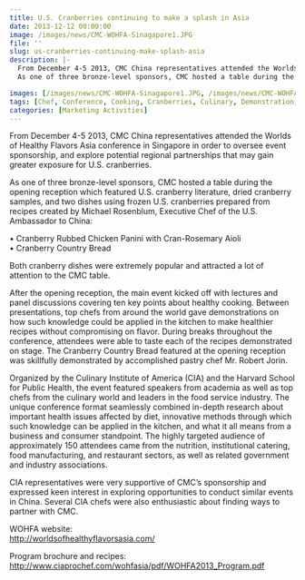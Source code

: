 ```yaml
---
title: U.S. Cranberries continuing to make a splash in Asia
date: 2013-12-12 00:00:00
image: /images/news/CMC-WOHFA-Sinagapore1.JPG
file: ''
slug: us-cranberries-continuing-make-splash-asia
description: |-
  From December 4-5 2013, CMC China representatives attended the Worlds of Healthy Flavors Asia conference in Singapore in order to oversee event sponsorship, and explore potential regional partnerships that may gain greater exposure for U.S. cranberries.
  As one of three bronze-level sponsors, CMC hosted a table during the opening reception which featured U.S. cranberry literature, dried cranberry samples, and two dishes using frozen U.S. cranberries prepared from recipes created by Michael Rosenblum, Executive Chef of the U.S. Ambassador to China:

images: [/images/news/CMC-WOHFA-Sinagapore1.JPG, /images/news/CMC-WOHFA-Sinagapore2.JPG]
tags: [Chef, Conference, Cooking, Cranberries, Culinary, Demonstration, Education, Seminar, Training]
categories: [Marketing Activities]
---
```

<p>From December 4-5 2013, CMC China representatives attended the Worlds of Healthy Flavors Asia conference in Singapore in order to oversee event sponsorship, and explore potential regional partnerships that may gain greater exposure for U.S. cranberries.</p>
<p>As one of three bronze-level sponsors, CMC hosted a table during the opening reception which featured U.S. cranberry literature, dried cranberry samples, and two dishes using frozen U.S. cranberries prepared from recipes created by Michael Rosenblum, Executive Chef of the U.S. Ambassador to China:</p>
<p>•	Cranberry Rubbed Chicken Panini with Cran-Rosemary Aioli<br />
•	Cranberry Country Bread</p>
<p>Both cranberry dishes were extremely popular and attracted a lot of attention to the CMC table.</p>
<p>After the opening reception, the main event kicked off with lectures and panel discussions covering ten key points about healthy cooking.  Between presentations, top chefs from around the world gave demonstrations on how such knowledge could be applied in the kitchen to make healthier recipes without compromising on flavor.  During breaks throughout the conference, attendees were able to taste each of the recipes demonstrated on stage.  The Cranberry Country Bread featured at the opening reception was skillfully demonstrated by accomplished pastry chef Mr. Robert Jorin.</p>
<p>Organized by the Culinary Institute of America (CIA) and the Harvard School for Public Health, the event featured speakers from academia as well as top chefs from the culinary world and leaders in the food service industry.  The unique conference format seamlessly combined in-depth research about important health issues affected by diet, innovative methods through which such knowledge can be applied in the kitchen, and what it all means from a business and consumer standpoint.  The highly targeted audience of approximately 150 attendees came from the nutrition, institutional catering, food manufacturing, and restaurant sectors, as well as related government and industry associations.  </p>
<p>CIA representatives were very supportive of CMC’s sponsorship and expressed keen interest in exploring opportunities to conduct similar events in China.  Several CIA chefs were also enthusiastic about finding ways to partner with CMC.</p>
<p>WOHFA website:<br /><a href="http://worldsofhealthyflavorsasia.com/">http://worldsofhealthyflavorsasia.com/</a></p>
<p>Program brochure and recipes:<br /><a href="http://www.ciaprochef.com/wohfasia/pdf/WOHFA2013_Program.pdf">http://www.ciaprochef.com/wohfasia/pdf/WOHFA2013_Program.pdf</a></p>

